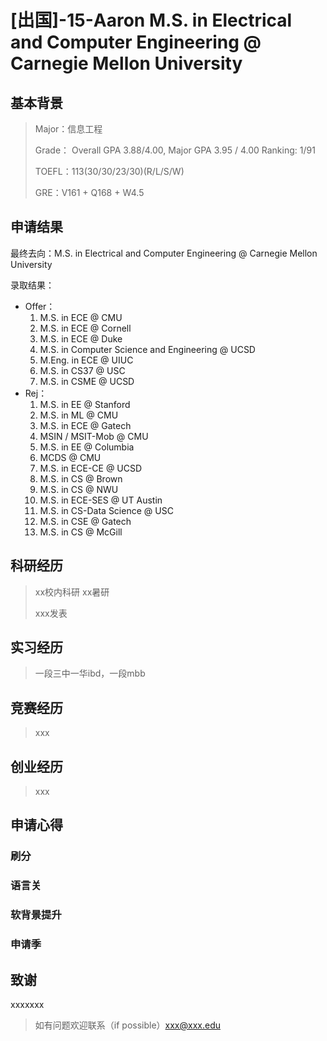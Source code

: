 # [出国]-15-Aaron M.S. in Electrical and Computer Engineering @ Carnegie Mellon University

## 基本背景

> Major：信息工程
>
> Grade： Overall GPA 3.88/4.00, Major GPA 3.95 / 4.00 Ranking: 1/91
>
> TOEFL：113(30/30/23/30)(R/L/S/W)
>
> GRE：V161 + Q168 + W4.5

## 申请结果

最终去向：M.S. in Electrical and Computer Engineering @ Carnegie Mellon University

录取结果：

* Offer：
  1. M.S. in ECE @ CMU
  2. M.S. in ECE @ Cornell
  3. ​M.S. in ECE @ Duke
  4. M.S. in Computer Science and Engineering @ UCSD
  5. M.Eng. in ECE @ UIUC
  6. M.S. in CS37 @ USC
  7. M.S. in CSME @ UCSD
* Rej：
  1. M.S. in EE @ Stanford
  2. ​M.S. in ML @ CMU
  3. M.S. in ECE @ Gatech
  4. MSIN / MSIT-Mob @ CMU
  5. M.S. in EE @ Columbia
  6. MCDS @ CMU
  7. M.S. in ECE-CE @ UCSD
  8. M.S. in CS @ Brown
  9. M.S. in CS @ NWU
  10. M.S. in ECE-SES @ UT Austin
  11. M.S. in CS-Data Science @ USC
  12. M.S. in CSE @ Gatech
  13. M.S. in CS @ McGill

## 科研经历

> xx校内科研 xx暑研
>
> xxx发表

## 实习经历

> 一段三中一华ibd，一段mbb

## 竞赛经历

> xxx

## 创业经历

> xxx

## 申请心得

### 刷分



### 语言关



### 软背景提升



### 申请季



## 致谢

xxxxxxx

> 如有问题欢迎联系（if possible）xxx@xxx.edu